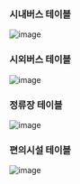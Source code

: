 ### 시내버스 테이블
![image](https://github.com/user-attachments/assets/aa9276e1-9665-472f-86d8-9a909a92ec84)

### 시외버스 테이블
![image](https://github.com/user-attachments/assets/15243b3d-07ab-45d6-9662-c311c9b41cbc)

### 정류장 테이블
![image](https://github.com/user-attachments/assets/4d00b271-bad6-43c2-a48a-3d17621de852)

### 편의시설 테이블
![image](https://github.com/user-attachments/assets/940e343b-bfe2-4f4e-97d9-fa15a38b5f46)
